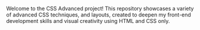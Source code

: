 Welcome to the CSS Advanced project! 
This repository showcases a variety of advanced CSS techniques, and layouts, created to deepen my front-end development skills and visual creativity using HTML and CSS only.
